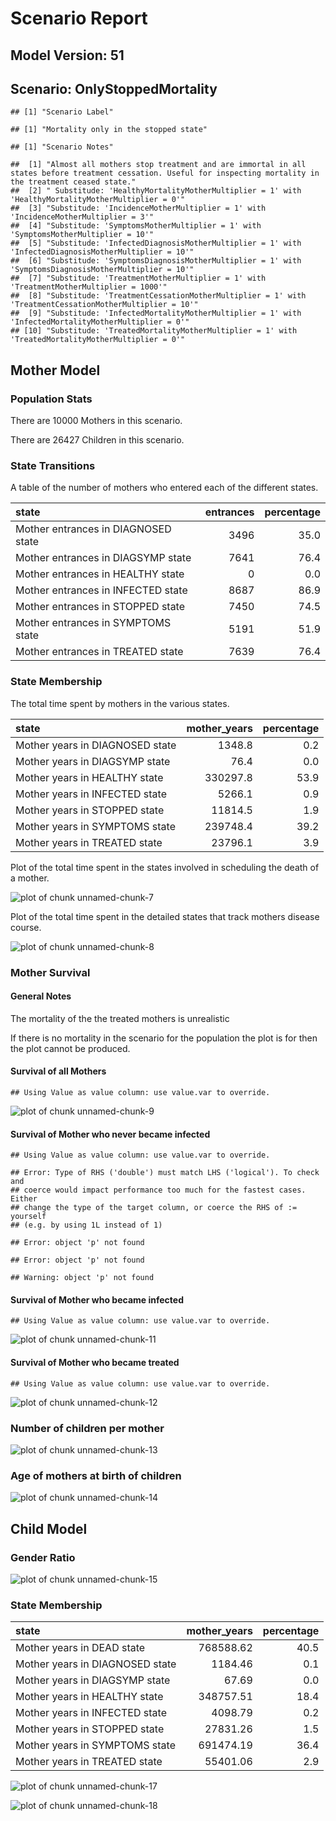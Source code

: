 # Scenario Report




## Model Version: 51
## Scenario: OnlyStoppedMortality

```
## [1] "Scenario Label"
```

```
## [1] "Mortality only in the stopped state"
```

```
## [1] "Scenario Notes"
```

```
##  [1] "Almost all mothers stop treatment and are immortal in all states before treatment cessation. Useful for inspecting mortality in the treatment ceased state."
##  [2] " Substitude: 'HealthyMortalityMotherMultiplier = 1' with 'HealthyMortalityMotherMultiplier = 0'"                                                            
##  [3] "Substitude: 'IncidenceMotherMultiplier = 1' with 'IncidenceMotherMultiplier = 3'"                                                                           
##  [4] "Substitude: 'SymptomsMotherMultiplier = 1' with 'SymptomsMotherMultiplier = 10'"                                                                            
##  [5] "Substitude: 'InfectedDiagnosisMotherMultiplier = 1' with 'InfectedDiagnosisMotherMultiplier = 10'"                                                          
##  [6] "Substitude: 'SymptomsDiagnosisMotherMultiplier = 1' with 'SymptomsDiagnosisMotherMultiplier = 10'"                                                          
##  [7] "Substitude: 'TreatmentMotherMultiplier = 1' with 'TreatmentMotherMultiplier = 1000'"                                                                        
##  [8] "Substitude: 'TreatmentCessationMotherMultiplier = 1' with 'TreatmentCessationMotherMultiplier = 10'"                                                        
##  [9] "Substitude: 'InfectedMortalityMotherMultiplier = 1' with 'InfectedMortalityMotherMultiplier = 0'"                                                           
## [10] "Substitude: 'TreatedMortalityMotherMultiplier = 1' with 'TreatedMortalityMotherMultiplier = 0'"
```

## Mother Model

### Population Stats


There are 10000 Mothers in this scenario.

There are 26427 Children in this scenario.

### State Transitions

A table of the number of mothers who entered each of the different states.


|state                               | entrances| percentage|
|:-----------------------------------|---------:|----------:|
|Mother entrances in DIAGNOSED state |      3496|       35.0|
|Mother entrances in DIAGSYMP state  |      7641|       76.4|
|Mother entrances in HEALTHY state   |         0|        0.0|
|Mother entrances in INFECTED state  |      8687|       86.9|
|Mother entrances in STOPPED state   |      7450|       74.5|
|Mother entrances in SYMPTOMS state  |      5191|       51.9|
|Mother entrances in TREATED state   |      7639|       76.4|

### State Membership

The total time spent by mothers in the various states.


|state                           | mother_years| percentage|
|:-------------------------------|------------:|----------:|
|Mother years in DIAGNOSED state |       1348.8|        0.2|
|Mother years in DIAGSYMP state  |         76.4|        0.0|
|Mother years in HEALTHY state   |     330297.8|       53.9|
|Mother years in INFECTED state  |       5266.1|        0.9|
|Mother years in STOPPED state   |      11814.5|        1.9|
|Mother years in SYMPTOMS state  |     239748.4|       39.2|
|Mother years in TREATED state   |      23796.1|        3.9|

Plot of the total time spent in the states involved in scheduling the death of a mother.

![plot of chunk unnamed-chunk-7](figure/OnlyStoppedMortality/unnamed-chunk-7.png) 

Plot of the total time spent in the detailed states that track mothers disease course.

![plot of chunk unnamed-chunk-8](figure/OnlyStoppedMortality/unnamed-chunk-8.png) 

### Mother Survival

#### General Notes

The mortality of the the treated mothers is unrealistic

If there is no mortality in the scenario for the population the plot is for then the plot cannot be produced.

#### Survival of all Mothers


```
## Using Value as value column: use value.var to override.
```

![plot of chunk unnamed-chunk-9](figure/OnlyStoppedMortality/unnamed-chunk-9.png) 

#### Survival of Mother who never became infected


```
## Using Value as value column: use value.var to override.
```

```
## Error: Type of RHS ('double') must match LHS ('logical'). To check and
## coerce would impact performance too much for the fastest cases. Either
## change the type of the target column, or coerce the RHS of := yourself
## (e.g. by using 1L instead of 1)
```

```
## Error: object 'p' not found
```

```
## Error: object 'p' not found
```

```
## Warning: object 'p' not found
```

#### Survival of Mother who became infected


```
## Using Value as value column: use value.var to override.
```

![plot of chunk unnamed-chunk-11](figure/OnlyStoppedMortality/unnamed-chunk-11.png) 

#### Survival of Mother who became treated


```
## Using Value as value column: use value.var to override.
```

![plot of chunk unnamed-chunk-12](figure/OnlyStoppedMortality/unnamed-chunk-12.png) 

### Number of children per mother

![plot of chunk unnamed-chunk-13](figure/OnlyStoppedMortality/unnamed-chunk-13.png) 

### Age of mothers at birth of children

![plot of chunk unnamed-chunk-14](figure/OnlyStoppedMortality/unnamed-chunk-14.png) 

## Child Model

### Gender Ratio

![plot of chunk unnamed-chunk-15](figure/OnlyStoppedMortality/unnamed-chunk-15.png) 

### State Membership


|state                           | mother_years| percentage|
|:-------------------------------|------------:|----------:|
|Mother years in DEAD state      |    768588.62|       40.5|
|Mother years in DIAGNOSED state |      1184.46|        0.1|
|Mother years in DIAGSYMP state  |        67.69|        0.0|
|Mother years in HEALTHY state   |    348757.51|       18.4|
|Mother years in INFECTED state  |      4098.79|        0.2|
|Mother years in STOPPED state   |     27831.26|        1.5|
|Mother years in SYMPTOMS state  |    691474.19|       36.4|
|Mother years in TREATED state   |     55401.06|        2.9|

![plot of chunk unnamed-chunk-17](figure/OnlyStoppedMortality/unnamed-chunk-17.png) 

![plot of chunk unnamed-chunk-18](figure/OnlyStoppedMortality/unnamed-chunk-18.png) 



